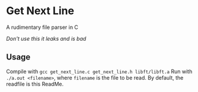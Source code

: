# Get Next Line
A rudimentary file parser in C

*Don't use this it leaks and is bad*

## Usage

Compile with `gcc get_next_line.c get_next_line.h libft/libft.a`
Run with `./a.out <filename>`, where `filename` is the file to be read.
By default, the readfile is this ReadMe.
